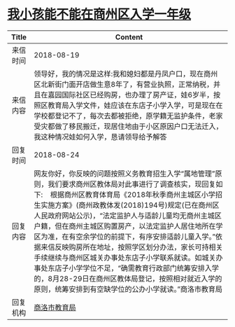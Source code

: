# <a href="http://www.shangluo.gov.cn/zmhd/ldxxxx.jsp?urltype=leadermail.LeaderMailContentUrl&wbtreeid=1112&leadermailid=4873">我小孩能不能在商州区入学一年级</a>
|Title|Content|
|:---:|---|
|来信时间|2018-08-19|
|来信内容|领导好，我的情况是这样:我和媳妇都是丹凤户口，现在商州区北新街门面开店做生意8年了，有营业执照，正常纳税，并且在嘉园国际社区已经购房，也办理了房产证，娃6岁半，按照区教育局入学文件，娃应该在东店子小学入学，可是现在在学校都登记不了，每次去都被拒绝，原学籍无监护条件，老家受灾都做了移民搬迁，现居住地由于小区原因户口无法迁入，我这种情况娃如何入学，恳请领导给予解答|
|回复时间|2018-08-24|
|回复内容|网友你好，你反映的问题按照义务教育招生入学“属地管理”原则，我们要求商州区教体局对此事进行了调查核实，现回复如下:    根据商州区教育体育局《2018年秋季商州主城区小学招生实施方案》(商州政教体发(2018)194号)规定(已在商州区人民政府网站公示)，“法定监护人与适龄儿童均无商州主城区户籍，但在商州主城区购置房产，以法定监护人居住地所在学区为准，在有空余学位的前提下，有序安排适龄儿童入学。”依据来信反映购房所在地址，按照学区划分办法，家长可持相关手续继续与商州区城关办事处东店子小学联系就读。如城关办事处东店子小学学位不足，“确需教育行政部门统筹安排入学的，8月28-29日在商州区教体局登记，按照相对就近入学的原则，统筹安排到有空缺学位的公办小学就读。”商洛市教育局|
|回复机构|<a href="../../categories/agencies/商洛市教育局.md">商洛市教育局</a>|